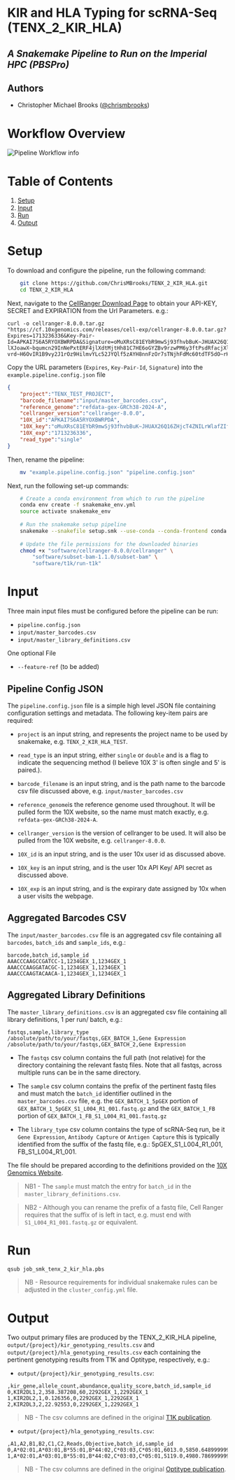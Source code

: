 # KIR and HLA Typing for scRNA-Seq (TENX_2_KIR_HLA)
## _A Snakemake Pipeline to Run on the Imperial HPC (PBSPro)_

## Authors
* Christopher Michael Brooks ([@chrismbrooks](https://github.com/chrismbrooks))

# Workflow Overview

![Pipeline Workflow info](./docs/rule_graph.png)

# Table of Contents
1. [Setup](#setup)
2. [Input](#inputs)
3. [Run](#run)
3. [Output](#output)

# Setup
To download and configure the pipeline, run the following command:

```sh
    git clone https://github.com/ChrisMBrooks/TENX_2_KIR_HLA.git
    cd TENX_2_KIR_HLA
```

Next, navigate to the [CellRanger Download Page](https://www.10xgenomics.com/support/software/cell-ranger/downloads#download-links) to obtain your API-KEY, SECRET and EXPIRATION from the Url Parameters. e.g.:

```
curl -o cellranger-8.0.0.tar.gz "https://cf.10xgenomics.com/releases/cell-exp/cellranger-8.0.0.tar.gz?Expires=1713236336&Key-Pair-Id=APKAI7S6A5RYOXBWRPDA&Signature=oMuXRsC81EYbR9mwSj93fhvbBuK~JHUAX26Q16ZHjcT4ZNILrWlafZIfs4xNnuDg7IyOc3p0c~5efnMSagLijkhVlO69J1FDG~~~AO5gbayLKFcaKOtVH9gL9EU5wwo6cFeBUvC5VAygST0VnoodyiiZMkV8VvUKObx8paYgS4McwSDk-lXJoawX~bqumcn29InNePxtERF4jlXdtMjtHh81C7HE6oGYZBv9rzwPM6y3ftPsdRfacjXlZPgxl3tHw-vrd~H6OvIR1B9vy2J1rOz9HilmvYLc52JYQlf5zAYH8nnFzOr7sTNjhFdMc60tdTF5dO~rHCABZsrWvUTxAA__"
```
Copy the URL parameters (``Expires``, ``Key-Pair-Id``, ``Signature``) into the ``example.pipeline.config.json`` file
```json
{
    "project":"TENX_TEST_PROJECT",
    "barcode_filename":"input/master_barcodes.csv",
    "reference_genome":"refdata-gex-GRCh38-2024-A",
    "cellranger_version":"cellranger-8.0.0",
    "10X_id":"APKAI7S6A5RYOXBWRPDA",
    "10X_key":"oMuXRsC81EYbR9mwSj93fhvbBuK~JHUAX26Q16ZHjcT4ZNILrWlafZIfs4xNnuDg7IyOc3p0c~5efnMSagLijkhVlO69J1FDG~~~AO5gbayLKFcaKOtVH9gL9EU5wwo6cFeBUvC5VAygST0VnoodyiiZMkV8VvUKObx8paYgS4McwSDk-lXJoawX~bqumcn29InNePxtERF4jlXdtMjtHh81C7HE6oGYZBv9rzwPM6y3ftPsdRfacjXlZPgxl3tHw-vrd~H6OvIR1B9vy2J1rOz9HilmvYLc52JYQlf5zAYH8nnFzOr7sTNjhFdMc60tdTF5dO~rHCABZsrWvUTxAA__",
    "10X_exp":"1713236336",
    "read_type":"single"
}
```

Then, rename the pipeline: 
```sh 
    mv "example.pipeline.config.json" "pipeline.config.json"
```
Next, run the following set-up commands:
```sh
    # Create a conda environment from which to run the pipeline
    conda env create -f snakemake_env.yml
    source activate snakemake_env
    
    # Run the snakemake setup pipeline 
    snakemake --snakefile setup.smk --use-conda --conda-frontend conda  --verbose --cores 8
    
    # Update the file permissions for the downloaded binaries
    chmod +x "software/cellranger-8.0.0/cellranger" \ 
        "software/subset-bam-1.1.0/subset-bam" \
        "software/t1k/run-t1k"
```

# Input
Three main input files must be configured before the pipeline can be run: 
* ``pipeline.config.json``
* ``input/master_barcodes.csv``
* ``input/master_library_definitions.csv``

One optional File
* ``--feature-ref`` (to be added)

## Pipeline Config JSON

The ``pipeline.config.json`` file is a simple high level JSON file containing configuration settings and metadata. The following key-item pairs are required: 

* ``project`` is an input string, and represents the project name to be used by snakemake, e.g. ``TENX_2_KIR_HLA_TEST``. 

* ``read_type`` is an input string, either ``single`` or ``double`` and is a flag to indicate the sequencing method (I believe 10X 3' is often single and 5' is paired.).

* ``barcode_filename``  is an input string, and is the path name to the barcode csv file discussed above, e.g. ``input/master_barcodes.csv``

* ``reference_genome``is the reference genome used throughout. It will be pulled form the 10X website, so the name must match exactly, e.g. ``refdata-gex-GRCh38-2024-A``.

* ``cellranger_version`` is the version of cellranger to be used. It will also be pulled from the 10X website, e.g. ``cellranger-8.0.0``.

* ``10X_id`` is an input string, and is the user 10x user id as discussed above. 

* ``10X_key`` is an input string, and is the user 10x API Key/ API secret as discussed above. 

* ``10X_exp`` is an input string, and is the expirary date assigned by 10x when a user visits the webpage.  

## Aggregated Barcodes CSV

The ``input/master_barcodes.csv`` file is an aggregated csv file containing all ``barcodes``, ``batch_ids`` and ``sample_ids``, e.g.: 

```csv
barcode,batch_id,sample_id
AAACCCAAGCCGATCC-1,1234GEX_1,1234GEX_1
AAACCCAAGGATACGC-1,1234GEX_1,1234GEX_1
AAACCCAAGTACAACA-1,1234GEX_1,1234GEX_1
```

## Aggregated Library Definitions

The ``master_library_definitions.csv`` is an aggregated csv file containing all library definitions, 1 per run/ batch, e.g.: 

```csv
fastqs,sample,library_type
/absolute/path/to/your/fastqs,GEX_BATCH_1,Gene Expression
/absolute/path/to/your/fastqs,GEX_BATCH_2,Gene Expression
```

* The ``fastqs`` csv column contains the full path (not relative) for the directory containing the relevant fastq files. Note that all fastqs, across multiple runs can be in the same directory.

* The ``sample`` csv column contains the prefix of the pertinent fastq files and must match the ``batch_id`` identifier outlined in the ``master_barcodes.csv`` file, e.g. the ``GEX_BATCH_1_5pGEX`` portion of ``GEX_BATCH_1_5pGEX_S1_L004_R1_001.fastq.gz`` and the ``GEX_BATCH_1_FB`` portion of ``GEX_BATCH_1_FB_S1_L004_R1_001.fastq.gz``

* The ``library_type`` csv column contains the type of scRNA-Seq run, be it ``Gene Expression``, ``Antibody Capture`` or ``Antigen Capture`` this is typically identified from the suffix of the fastq file, e.g.: 5pGEX_S1_L004_R1_001, FB_S1_L004_R1_001. 

The file should be prepared according to the definitions provided on the [10X Genomics Website](https://www.10xgenomics.com/support/software/cell-ranger/latest/analysis/running-pipelines/cr-feature-bc-analysis). 

 > NB1 - The ``sample`` must match the entry for ``batch_id`` in the ``master_library_definitions.csv``. 
 
 > NB2 - Although you can rename the prefix of a fastq file, Cell Ranger requires that the suffix of is left in tact, e.g. must end with ``S1_L004_R1_001.fastq.gz`` or equivalent.

# Run
```sh
qsub job_smk_tenx_2_kir_hla.pbs
```
 > NB - Resource requirements for individual snakemake rules can be adjusted in the ``cluster_config.yml`` file. 

# Output

Two output primary files are produced by the TENX_2_KIR_HLA pipeline, ``output/{project}/kir_genotyping_results.csv`` and ``output/{project}/hla_genotyping_results.csv`` each containing the pertinent genotyping results from T1K and Optitype, respectively, e.g.:

* ``output/{project}/kir_genotyping_results.csv``:

```csv
,kir_gene,allele_count,abundance,quality_score,batch_id,sample_id
0,KIR2DL1,2,358.387208,60,2292GEX_1,2292GEX_1
1,KIR2DL2,1,0.126356,0,2292GEX_1,2292GEX_1
2,KIR2DL3,2,22.92553,0,2292GEX_1,2292GEX_1
```

 > NB - The csv columns are defined in the original [T1K publication](https://doi.org/10.1101/gr.277585.122). 

* ``output/{project}/hla_genotyping_results.csv``:

```csv
,A1,A2,B1,B2,C1,C2,Reads,Objective,batch_id,sample_id
0,A*02:01,A*03:01,B*55:01,B*44:02,C*03:03,C*05:01,6013.0,5850.648999999994,2292GEX_2,2292GEX_2
1,A*02:01,A*03:01,B*55:01,B*44:02,C*03:03,C*05:01,5119.0,4980.786999999996,2292GEX_1,2292GEX_1
```

 > NB - The csv columns are defined in the original [Optitype publication](https://doi.org/10.1093/bioinformatics/btu548). 